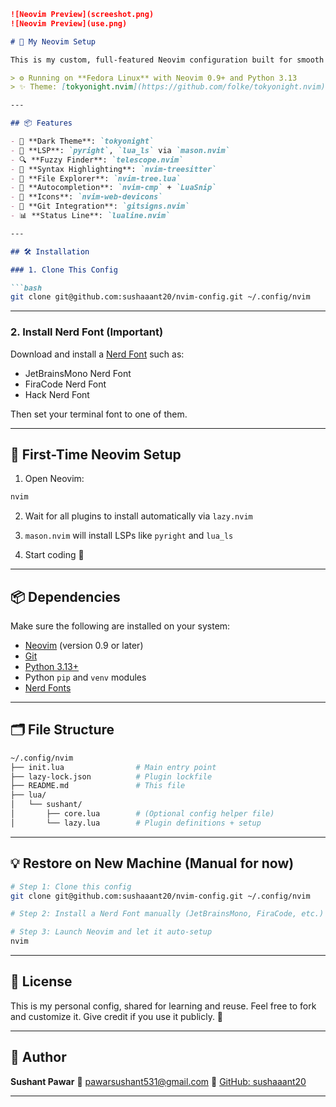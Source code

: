 ````markdown
![Neovim Preview](screeshot.png)
![Neovim Preview](use.png)

# 🧠 My Neovim Setup

This is my custom, full-featured Neovim configuration built for smooth development in **Python**, **Lua**, and general-purpose coding. It uses a dark aesthetic (`tokyonight`), Treesitter syntax, LSP support, and modern plugins.

> ⚙️ Running on **Fedora Linux** with Neovim 0.9+ and Python 3.13  
> ✨ Theme: [tokyonight.nvim](https://github.com/folke/tokyonight.nvim)

---

## 📦 Features

- 🌙 **Dark Theme**: `tokyonight`
- 🧠 **LSP**: `pyright`, `lua_ls` via `mason.nvim`
- 🔍 **Fuzzy Finder**: `telescope.nvim`
- 🌲 **Syntax Highlighting**: `nvim-treesitter`
- 📂 **File Explorer**: `nvim-tree.lua`
- 🤖 **Autocompletion**: `nvim-cmp` + `LuaSnip`
- 🎨 **Icons**: `nvim-web-devicons`
- 📌 **Git Integration**: `gitsigns.nvim`
- 📊 **Status Line**: `lualine.nvim`

---

## 🛠️ Installation

### 1. Clone This Config

```bash
git clone git@github.com:sushaaant20/nvim-config.git ~/.config/nvim
````

---

### 2. Install Nerd Font (Important)

Download and install a [Nerd Font](https://www.nerdfonts.com/font-downloads) such as:

* JetBrainsMono Nerd Font
* FiraCode Nerd Font
* Hack Nerd Font

Then set your terminal font to one of them.

---

## 🚀 First-Time Neovim Setup

1. Open Neovim:

```bash
nvim
```

2. Wait for all plugins to install automatically via `lazy.nvim`

3. `mason.nvim` will install LSPs like `pyright` and `lua_ls`

4. Start coding 🎉

---

## 📦 Dependencies

Make sure the following are installed on your system:

* [Neovim](https://neovim.io/) (version 0.9 or later)
* [Git](https://git-scm.com/)
* [Python 3.13+](https://www.python.org/)
* Python `pip` and `venv` modules
* [Nerd Fonts](https://www.nerdfonts.com/)

---

## 🗂️ File Structure

```bash
~/.config/nvim
├── init.lua                # Main entry point
├── lazy-lock.json          # Plugin lockfile
├── README.md               # This file
├── lua/
│   └── sushant/
│       ├── core.lua        # (Optional config helper file)
│       └── lazy.lua        # Plugin definitions + setup
```

---

## 💡 Restore on New Machine (Manual for now)

```bash
# Step 1: Clone this config
git clone git@github.com:sushaaant20/nvim-config.git ~/.config/nvim

# Step 2: Install a Nerd Font manually (JetBrainsMono, FiraCode, etc.)

# Step 3: Launch Neovim and let it auto-setup
nvim
```

---

## 📜 License

This is my personal config, shared for learning and reuse.
Feel free to fork and customize it. Give credit if you use it publicly. 🙏

---

## 👤 Author

**Sushant Pawar**
📧 [pawarsushant531@gmail.com](mailto:pawarsushant531@gmail.com)
🐙 [GitHub: sushaaant20](https://github.com/sushaaant20)

---

````

